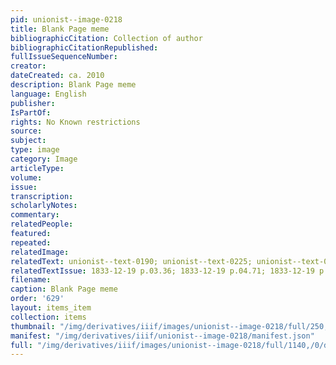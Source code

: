 ```yaml
---
pid: unionist--image-0218
title: Blank Page meme
bibliographicCitation: Collection of author
bibliographicCitationRepublished: 
fullIssueSequenceNumber: 
creator: 
dateCreated: ca. 2010
description: Blank Page meme
language: English
publisher: 
IsPartOf: 
rights: No Known restrictions
source: 
subject: 
type: image
category: Image
articleType: 
volume: 
issue: 
transcription: 
scholarlyNotes: 
commentary: 
relatedPeople: 
featured: 
repeated: 
relatedImage: 
relatedText: unionist--text-0190; unionist--text-0225; unionist--text-0209
relatedTextIssue: 1833-12-19 p.03.36; 1833-12-19 p.04.71; 1833-12-19 p.04.53
filename: 
caption: Blank Page meme
order: '629'
layout: items_item
collection: items
thumbnail: "/img/derivatives/iiif/images/unionist--image-0218/full/250,/0/default.jpg"
manifest: "/img/derivatives/iiif/unionist--image-0218/manifest.json"
full: "/img/derivatives/iiif/images/unionist--image-0218/full/1140,/0/default.jpg"
---
```

